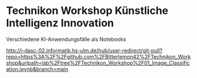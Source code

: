 # Technikon Workshop Künstliche Intelligenz Innovation
Verschiedene KI-Anwendungsfälle als Notebooks

http://i-dasc-02.informatik.hs-ulm.de/hub/user-redirect/git-pull?repo=https%3A%2F%2Fgithub.com%2FBitterlemon42%2FTechnikon_Workshop&urlpath=lab%2Ftree%2FTechnikon_Workshop%2F01_Image_Classification.ipynb&branch=main
